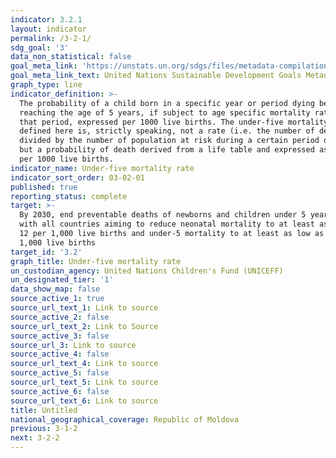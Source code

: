```yaml
---
indicator: 3.2.1
layout: indicator
permalink: /3-2-1/
sdg_goal: '3'
data_non_statistical: false
goal_meta_link: 'https://unstats.un.org/sdgs/files/metadata-compilation/Metadata-Goal-3.pdf '
goal_meta_link_text: United Nations Sustainable Development Goals Metadata (PDF 225 KB)
graph_type: line
indicator_definition: >-
  The probability of a child born in a specific year or period dying before
  reaching the age of 5 years, if subject to age specific mortality rates of
  that period, expressed per 1000 live births. The under-five mortality rate as
  defined here is, strictly speaking, not a rate (i.e. the number of deaths
  divided by the number of population at risk during a certain period of time)
  but a probability of death derived from a life table and expressed as a rate
  per 1000 live births.
indicator_name: Under-five mortality rate
indicator_sort_order: 03-02-01
published: true
reporting_status: complete
target: >-
  By 2030, end preventable deaths of newborns and children under 5 years of age,
  with all countries aiming to reduce neonatal mortality to at least as low as
  12 per 1,000 live births and under-5 mortality to at least as low as 25 per
  1,000 live births
target_id: '3.2'
graph_title: Under-five mortality rate
un_custodian_agency: United Nations Children's Fund (UNICEFF)
un_designated_tier: '1'
data_show_map: false
source_active_1: true
source_url_text_1: Link to source
source_active_2: false
source_url_text_2: Link to Source
source_active_3: false
source_url_3: Link to source
source_active_4: false
source_url_text_4: Link to source
source_active_5: false
source_url_text_5: Link to source
source_active_6: false
source_url_text_6: Link to source
title: Untitled
national_geographical_coverage: Republic of Moldova
previous: 3-1-2
next: 3-2-2
---
```

